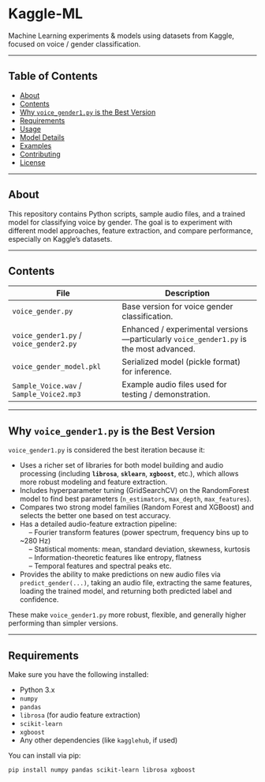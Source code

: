 # Kaggle-ML

Machine Learning experiments & models using datasets from Kaggle, focused on voice / gender classification.

---

## Table of Contents

- [About](#about)  
- [Contents](#contents)  
- [Why `voice_gender1.py` is the Best Version](#why-voice_gender1py-is-the-best-version)  
- [Requirements](#requirements)  
- [Usage](#usage)  
- [Model Details](#model-details)  
- [Examples](#examples)  
- [Contributing](#contributing)  
- [License](#license)  

---

## About

This repository contains Python scripts, sample audio files, and a trained model for classifying voice by gender. The goal is to experiment with different model approaches, feature extraction, and compare performance, especially on Kaggle’s datasets.

---

## Contents

| File | Description |
|---|---|
| `voice_gender.py` | Base version for voice gender classification. |
| `voice_gender1.py` / `voice_gender2.py` | Enhanced / experimental versions—particularly `voice_gender1.py` is the most advanced. |
| `voice_gender_model.pkl` | Serialized model (pickle format) for inference. |
| `Sample_Voice.wav` / `Sample_Voice2.mp3` | Example audio files used for testing / demonstration. |

---

## Why `voice_gender1.py` is the Best Version

`voice_gender1.py` is considered the best iteration because it:

- Uses a richer set of libraries for both model building and audio processing (including **`librosa`**, **`sklearn`**, **`xgboost`**, etc.), which allows more robust modeling and feature extraction.  
- Includes hyperparameter tuning (GridSearchCV) on the RandomForest model to find best parameters (`n_estimators`, `max_depth`, `max_features`).  
- Compares two strong model families (Random Forest and XGBoost) and selects the better one based on test accuracy.  
- Has a detailed audio-feature extraction pipeline:  
    – Fourier transform features (power spectrum, frequency bins up to ~280 Hz)  
    – Statistical moments: mean, standard deviation, skewness, kurtosis  
    – Information-theoretic features like entropy, flatness  
    – Temporal features and spectral peaks etc.  
- Provides the ability to make predictions on new audio files via `predict_gender(...)`, taking an audio file, extracting the same features, loading the trained model, and returning both predicted label and confidence.

These make `voice_gender1.py` more robust, flexible, and generally higher performing than simpler versions.

---

## Requirements

Make sure you have the following installed:

- Python 3.x  
- `numpy`  
- `pandas`  
- `librosa` (for audio feature extraction)  
- `scikit-learn`  
- `xgboost`  
- Any other dependencies (like `kagglehub`, if used)  

You can install via pip:

```bash
pip install numpy pandas scikit-learn librosa xgboost
